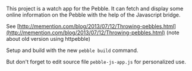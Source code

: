 This project is a watch app for the Pebble. It can fetch and display some online information on the Pebble with the help of the Javascript bridge. 

See [http://memention.com/blog/2013/07/12/Throwing-pebbles.html](http://memention.com/blog/2013/07/12/Throwing-pebbles.html) (note about old version using httpebble)

Setup and build with the new `pebble build` command.

But don't forget to edit source file `pebble-js-app.js` for personalized use.
